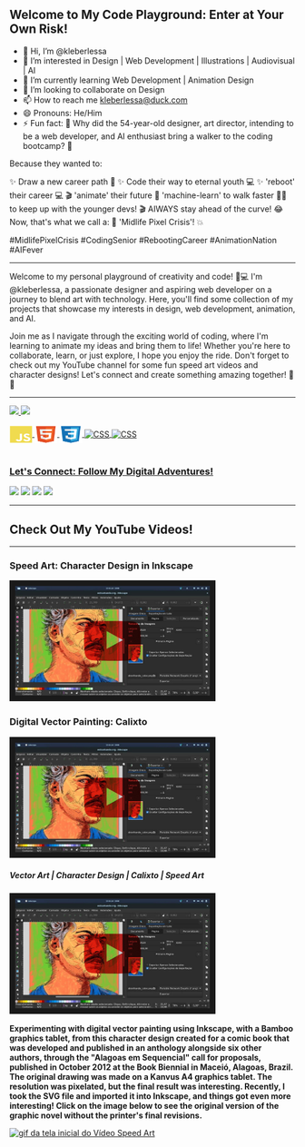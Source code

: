 ## Welcome to My Code Playground: Enter at Your Own Risk!

- 👋 Hi, I’m @kleberlessa
- 👀 I’m interested in Design | Web Development | Illustrations | Audiovisual | AI
- 🌱 I’m currently learning Web Development | Animation Design
- 💞️ I’m looking to collaborate on Design 
- 📫 How to reach me kleberlessa@duck.com
- 😄 Pronouns: He/Him
- ⚡ Fun fact: 👴 Why did the 54-year-old designer, art director, intending to be a web developer, and AI enthusiast bring a walker to the coding bootcamp? 🤔

Because they wanted to:

✨ Draw a new career path 🎨
✨ Code their way to eternal youth 💻
✨ 'reboot' their career 💻
🎬 'animate' their future
🤖 'machine-learn' to walk faster
🏃‍♂️ to keep up with the younger devs!
🎬 AIWAYS stay ahead of the curve!
😂 Now, that's what we call a:
🚨 'Midlife Pixel Crisis'! 💥

#MidlifePixelCrisis #CodingSenior #RebootingCareer #AnimationNation #AIFever

---

Welcome to my personal playground of creativity and code! 🎨💻 I'm @kleberlessa, a passionate designer and aspiring web developer on a journey to blend art with technology. Here, you'll find some collection of my projects that showcase my interests in design, web development, animation, and AI.

Join me as I navigate through the exciting world of coding, where I'm learning to animate my ideas and bring them to life! Whether you're here to collaborate, learn, or just explore, I hope you enjoy the ride. Don't forget to check out my YouTube channel for some fun speed art videos and character designs! Let's connect and create something amazing together! 🚀✨

---

<div>
   <a href="https://github.com/kleberlessa">
   <img height="180em" src="https://github-readme-stats.vercel.app/api?username=kleberlessa&show_icons=true&theme=tokyonight&include_all_commits=true&count_private=true"/>
   <img height="180em" src="https://github-readme-stats.vercel.app/api/top-langs/?username=kleberlessa&layout=compact&langs_count=6&theme=tokyonight"/>
</div>
    
<div style="display: inline_block"><br>
  <img align="center" alt="Js" height="30" width="40" src="https://raw.githubusercontent.com/devicons/devicon/master/icons/javascript/javascript-plain.svg">
  <img align="center" alt="HTML" height="30" width="40" src="https://raw.githubusercontent.com/devicons/devicon/master/icons/html5/html5-original.svg">
  <img align="center" alt="CSS" height="30" width="40" src="https://raw.githubusercontent.com/devicons/devicon/master/icons/css3/css3-original.svg">
  <img align="center" alt="CSS" height="30" width="40" src="https://cdn.jsdelivr.net/gh/devicons/devicon@latest/icons/linux/linux-original.svg" />
  <img align="center" alt="CSS" height="30" width="40" src="https://cdn.jsdelivr.net/gh/devicons/devicon@latest/icons/inkscape/inkscape-original.svg" />
          
          
</div>
 
<br>
 
### Let's Connect: Follow My Digital Adventures!
 
<div> 
  <a href="https://youtube.com/@kleber-lessa?si=KybrGb6GFSSAv6kY" target="_blank"><img src="https://img.shields.io/badge/YouTube-FF0000?style=for-the-badge&logo=youtube&logoColor=white" target="_blank"></a>  
  <a href="https://discord.gg/986379454907559958" target="_blank"><img src="https://img.shields.io/badge/Discord-7289DA?style=for-the-badge&logo=discord&logoColor=white" target="_blank"></a> 
  <a href = "kl3b3rsl3ss4s@gmail.com"><img src="https://img.shields.io/badge/-Gmail-%23333?style=for-the-badge&logo=gmail&logoColor=white" target="_blank"></a>
  <a href="www.linkedin.com/in/kleber-lessa-0146202ab" target="_blank"><img src="https://img.shields.io/badge/-LinkedIn-%230077B5?style=for-the-badge&logo=linkedin&logoColor=white" target="_blank"></a>
</div>

---

## Check Out My YouTube Videos! 
---
### Speed Art: Character Design in Inkscape
<a href="https://youtu.be/wlww8VOT3Sg" target="_blank"><img src="/src/cover-sorte-grande.jpg" alt="Miniature of Inkscape of the character Calixto looking suspicious" width="343" height="193" border="10" /></a>

### Digital Vector Painting: Calixto
<a href="https://youtu.be/wlww8VOT3Sg" target="_blank"><img src="/src/cover-sorte-grande.jpg" alt="Miniature of Inkscape of the character Calixto looking suspicious" width="343" height="193" border="10" /></a>

##### Vector Art | Character Design | Calixto | Speed Art

<a href="https://youtu.be/wlww8VOT3Sg
" target="_blank"><img src="/src/cover-sorte-grande.jpg" 
alt="Miniature of Inkscape of the character Calixto looking suspicious" width="343" height="193" border="10" /></a>

**Experimenting with digital vector painting using Inkscape, with a Bamboo graphics tablet, from this character design created for a comic book that was developed and published in an anthology alongside six other authors, through the "Alagoas em Sequencial" call for proposals, published in October 2012 at the Book Biennial in Maceió, Alagoas, Brazil. The original drawing was made on a Kanvus A4 graphics tablet. The resolution was pixelated, but the final result was interesting. Recently, I took the SVG file and imported it into Inkscape, and things got even more interesting! Click on the image below to see the original version of the graphic novel without the printer's final revisions.**

[<img src="./cover-sorte-grande.gif" alt="gif da tela inicial do Vídeo Speed Art">](https://www.kaleido.art/kleberlessa)
